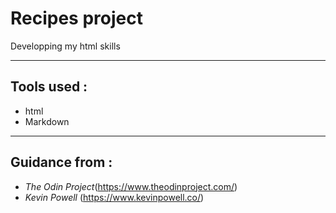 # Recipes project
Developping my html skills
***
## Tools used : 
- html
- Markdown
***
## Guidance from :
- *The Odin Project*(<https://www.theodinproject.com/>)
- *Kevin Powell* (<https://www.kevinpowell.co/>)